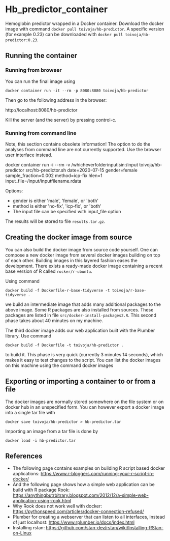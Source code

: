 # Hb_predictor_container

Hemoglobin predictor wrapped in a Docker container. Download
the docker image with command `docker pull toivoja/hb-predictor`.
A specific version (for example 0.23) can be downloaded with `docker pull toivoja/hb-predictor:0.23`.

## Running the container

### Running from browser

You can run the final image using

```docker container run -it --rm -p 8080:8080 toivoja/hb-predictor```  

Then go to the following address in the browser:

http://localhost:8080/hb-predictor

Kill the server (and the server) by pressing control-c.

### Running from command line

Note, this section contains obsolete information! The option to do
the analyses from command line are not currently supported. Use the browser user interface instead.

docker container run -i --rm -v /whicheverfolderinputisin:/input toivoja/hb-predictor src/hb-predictor.sh date=2020-07-15 gender=female sample_fraction=0.002 method=icp-fix hlen=1 input_file=/input/inputfilename.rdata

Options:

- gender is either 'male', 'female', or 'both'
- method is either 'no-fix', 'icp-fix', or 'both'
- The input file can be specified with input_file option

The results will be stored to file `results.tar.gz`.

## Creating the docker image from source

You can also build the docker image from source code yourself.
One can compose a new docker image from several docker images building on top
of each other. Building images in this layered fashion eases the development.
There exists a ready-made docker image containing a recent base version of R
called `rocker/r-ubuntu`.

Using command

```docker build -f Dockerfile-r-base-tidyverse -t toivoja/r-base-tidyverse .```

we build an intermediate image that adds many additional packages to the above image.
Some R packages are also installed from sources.
These packages are listed in file `src/docker-install-packages2.R`.
This second phase takes about 40 minutes on my machine.

The third docker image adds our web application built with the Plumber library.
Use command

```docker build -f Dockerfile -t toivoja/hb-predictor .```

to build it. This phase is very quick (currently 3 minutes 14 seconds), which makes it easy to test changes to the script.
You can list the docker images on this machine using the command
docker images


## Exporting or importing a container to or from a file

The docker images are normally stored somewhere on the file system
or on docker hub in an unspecified form.
You can however export a docker image into a single tar file with

```docker save toivoja/hb-predictor > hb-predictor.tar```
   
Importing an image from a tar file is done by

```docker load -i hb-predictor.tar```

## References

- The following page contains examples on building R script based docker applications:
  https://www.r-bloggers.com/running-your-r-script-in-docker/
- And the following page shows how a simple web application can be build with R package Rook:
  https://anythingbutrbitrary.blogspot.com/2012/12/a-simple-web-application-using-rook.html
- Why Rook does not work well with docker:
  https://pythonspeed.com/articles/docker-connection-refused/
- Plumber for creating a webserver that can listen to all interfaces, instead of just localhost:
  https://www.rplumber.io/docs/index.html
- Installing rstan:
  https://github.com/stan-dev/rstan/wiki/Installing-RStan-on-Linux
